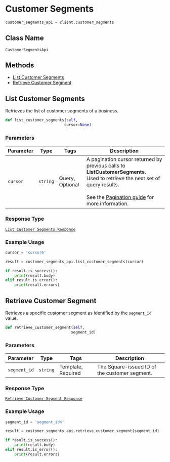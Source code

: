 # Customer Segments

```python
customer_segments_api = client.customer_segments
```

## Class Name

`CustomerSegmentsApi`

## Methods

* [List Customer Segments](/doc/customer-segments.md#list-customer-segments)
* [Retrieve Customer Segment](/doc/customer-segments.md#retrieve-customer-segment)

## List Customer Segments

Retrieves the list of customer segments of a business.

```python
def list_customer_segments(self,
                          cursor=None)
```

### Parameters

| Parameter | Type | Tags | Description |
|  --- | --- | --- | --- |
| `cursor` | `string` | Query, Optional | A pagination cursor returned by previous calls to __ListCustomerSegments__.<br>Used to retrieve the next set of query results.<br><br>See the [Pagination guide](https://developer.squareup.com/docs/docs/working-with-apis/pagination) for more information. |

### Response Type

[`List Customer Segments Response`](/doc/models/list-customer-segments-response.md)

### Example Usage

```python
cursor = 'cursor6'

result = customer_segments_api.list_customer_segments(cursor)

if result.is_success():
    print(result.body)
elif result.is_error():
    print(result.errors)
```

## Retrieve Customer Segment

Retrieves a specific customer segment as identified by the `segment_id` value.

```python
def retrieve_customer_segment(self,
                             segment_id)
```

### Parameters

| Parameter | Type | Tags | Description |
|  --- | --- | --- | --- |
| `segment_id` | `string` | Template, Required | The Square-issued ID of the customer segment. |

### Response Type

[`Retrieve Customer Segment Response`](/doc/models/retrieve-customer-segment-response.md)

### Example Usage

```python
segment_id = 'segment_id4'

result = customer_segments_api.retrieve_customer_segment(segment_id)

if result.is_success():
    print(result.body)
elif result.is_error():
    print(result.errors)
```

